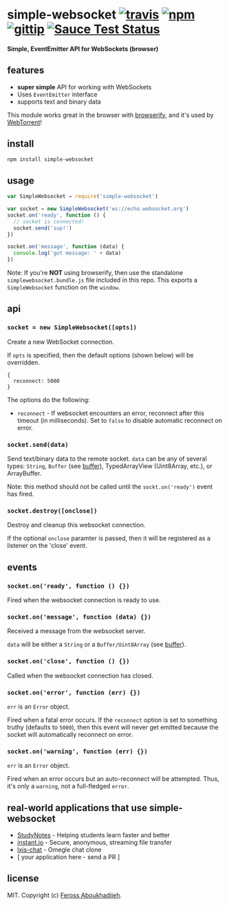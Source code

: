 # simple-websocket [![travis](https://img.shields.io/travis/feross/simple-websocket.svg)](https://travis-ci.org/feross/simple-websocket) [![npm](https://img.shields.io/npm/v/simple-websocket.svg)](https://npmjs.org/package/simple-websocket) [![gittip](https://img.shields.io/gittip/feross.svg)](https://www.gittip.com/feross/) [![Sauce Test Status](https://saucelabs.com/browser-matrix/feross-simple-websocket.svg)](https://saucelabs.com/u/feross-simple-websocket)

#### Simple, EventEmitter API for WebSockets (browser)

## features

- **super simple** API for working with WebSockets
- Uses `EventEmitter` interface
- supports text and binary data

This module works great in the browser with [browserify](http://browserify.org/), and it's used by [WebTorrent](http://webtorrent.io)!

## install

```
npm install simple-websocket
```

## usage

```js
var SimpleWebsocket = require('simple-websocket')

var socket = new SimpleWebsocket('ws://echo.websocket.org')
socket.on('ready', function () {
  // socket is connected!
  socket.send('sup!')
})

socket.on('message', function (data) {
  console.log('got message: ' + data)
})
```

Note: If you're **NOT** using browserify, then use the standalone `simplewebsocket.bundle.js`
file included in this repo. This exports a `SimpleWebsocket` function on the `window`.

## api

### `socket = new SimpleWebsocket([opts])`

Create a new WebSocket connection.

If `opts` is specified, then the default options (shown below) will be overridden.

```
{
  reconnect: 5000
}
```

The options do the following:

- `reconnect` - If websocket encounters an error, reconnect after this timeout (in milliseconds). Set to `false` to disable automatic reconnect on error.

### `socket.send(data)`

Send text/binary data to the remote socket. `data` can be any of several types: `String`, `Buffer` (see [buffer](https://github.com/feross/buffer)), TypedArrayView (Uint8Array, etc.), or ArrayBuffer.

Note: this method should not be called until the `sockt.on('ready')` event has fired.

### `socket.destroy([onclose])`

Destroy and cleanup this websocket connection.

If the optional `onclose` paramter is passed, then it will be registered as a listener on the 'close' event.


## events

### `socket.on('ready', function () {})`

Fired when the websocket connection is ready to use.

### `socket.on('message', function (data) {})`

Received a message from the websocket server.

`data` will be either a `String` or a `Buffer/Uint8Array` (see [buffer](https://github.com/feross/buffer)).

### `socket.on('close', function () {})`

Called when the websocket connection has closed.

### `socket.on('error', function (err) {})`

`err` is an `Error` object.

Fired when a fatal error occurs. If the `reconnect` option is set to something truthy (defaults to `5000`), then this event will never get emitted because the socket will automatically reconnect on error.

### `socket.on('warning', function (err) {})`

`err` is an `Error` object.

Fired when an error occurs but an auto-reconnect will be attempted. Thus, it's only a `warning`, not a full-fledged `error`.

## real-world applications that use simple-websocket

- [StudyNotes](http://www.apstudynotes.org) - Helping students learn faster and better
- [instant.io](https://github.com/feross/instant.io) - Secure, anonymous, streaming file transfer
- [lxjs-chat](https://github.com/feross/lxjs-chat) - Omegle chat clone
- \[ your application here - send a PR \]

## license

MIT. Copyright (c) [Feross Aboukhadijeh](http://feross.org).
